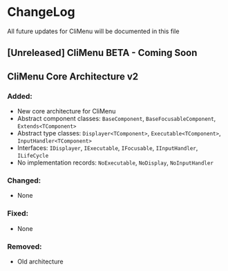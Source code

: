 # ChangeLog

All future updates for CliMenu will be documented in this file

## [Unreleased] CliMenu BETA - Coming Soon 

## CliMenu Core Architecture v2 
### Added:
- New core architecture for CliMenu
- Abstract component classes: `BaseComponent`, `BaseFocusableComponent`, `Extends<TComponent>`
- Abstract type classes: `Displayer<TComponent>`, `Executable<TComponent>`, `InputHandler<TComponent>`
- Interfaces: `IDisplayer`, `IExecutable`, `IFocusable`, `IInputHandler`, `ILifeCycle`
- No implementation records: `NoExecutable`, `NoDisplay`, `NoInputHandler`

### Changed:
- None

### Fixed:
- None

### Removed:
- Old architecture

